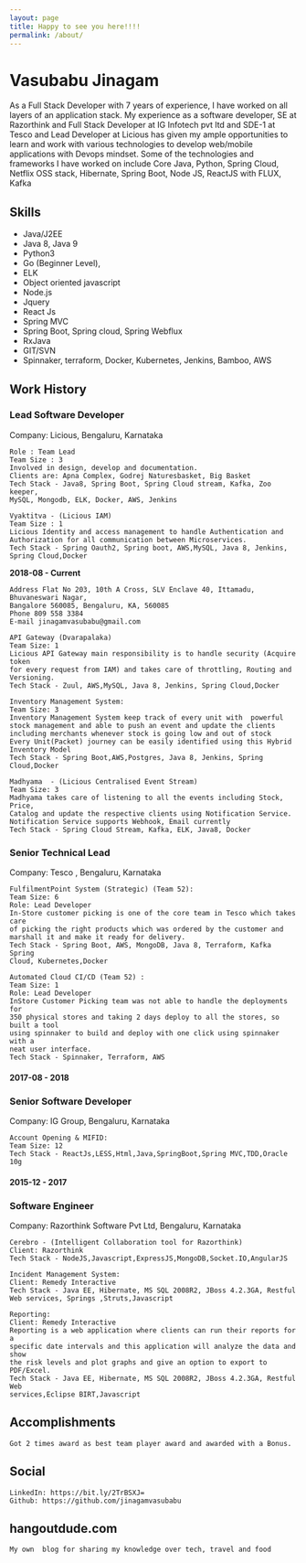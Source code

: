 ```yaml
---
layout: page
title: Happy to see you here!!!!
permalink: /about/
---
```

# Vasubabu Jinagam


As a Full Stack Developer with 7 years of experience, I have worked on all layers of
an application stack. My experience as a software developer, SE at Razorthink and
Full Stack Developer at IG Infotech pvt ltd and SDE-1 at Tesco and Lead Developer
at Licious has given my ample opportunities to learn and work with various
technologies to develop web/mobile applications with Devops mindset. Some of the
technologies and frameworks I have worked on include Core Java, Python, Spring
Cloud, Netflix OSS stack, Hibernate, Spring Boot, Node JS, ReactJS with FLUX, Kafka


## Skills
* Java/J2EE
* Java 8, Java 9 
* Python3 
* Go (Beginner Level), 
* ELK
* Object oriented javascript
* Node.js
* Jquery 
* React Js
* Spring MVC
* Spring Boot, Spring cloud, Spring Webflux
* RxJava
* GIT/SVN
* Spinnaker, terraform, Docker, Kubernetes, Jenkins, Bamboo, AWS

## Work History
### Lead Software Developer
Company:  Licious, Bengaluru, Karnataka

``` Merchant Integration Platform - ( Sell Licious Meat in external Market place)
Role : Team Lead
Team Size : 3
Involved in design, develop and documentation.
Clients are: Apna Complex, Godrej Naturesbasket, Big Basket
Tech Stack - Java8, Spring Boot, Spring Cloud stream, Kafka, Zoo keeper,
MySQL, Mongodb, ELK, Docker, AWS, Jenkins
```

```
Vyaktitva - (Licious IAM)
Team Size : 1
Licious Identity and access management to handle Authentication and
Authorization for all communication between Microservices.
Tech Stack - Spring Oauth2, Spring boot, AWS,MySQL, Java 8, Jenkins,
Spring Cloud,Docker
```
**2018-08 - Current**

```
Address Flat No 203, 10th A Cross, SLV Enclave 40, Ittamadu, Bhuvaneswari Nagar,
Bangalore 560085, Bengaluru, KA, 560085
Phone 809 558 3384
E-mail jinagamvasubabu@gmail.com
```

```
API Gateway (Dvarapalaka)
Team Size: 1
Licious API Gateway main responsibility is to handle security (Acquire token
for every request from IAM) and takes care of throttling, Routing and
Versioning.
Tech Stack - Zuul, AWS,MySQL, Java 8, Jenkins, Spring Cloud,Docker
```

```
Inventory Management System:
Team Size: 3
Inventory Management System keep track of every unit with  powerful
stock management and able to push an event and update the clients
including merchants whenever stock is going low and out of stock
Every Unit(Packet) journey can be easily identified using this Hybrid
Inventory Model
Tech Stack - Spring Boot,AWS,Postgres, Java 8, Jenkins, Spring
Cloud,Docker
```

```
Madhyama  - (Licious Centralised Event Stream)
Team Size: 3
Madhyama takes care of listening to all the events including Stock, Price,
Catalog and update the respective clients using Notification Service. 
Notification Service supports Webhook, Email currently
Tech Stack - Spring Cloud Stream, Kafka, ELK, Java8, Docker
```

### Senior Technical Lead
Company: Tesco , Bengaluru, Karnataka 
```
FulfilmentPoint System (Strategic) (Team 52):
Team Size: 6
Role: Lead Developer
In-Store customer picking is one of the core team in Tesco which takes care
of picking the right products which was ordered by the customer and
marshall it and make it ready for delivery.
Tech Stack - Spring Boot, AWS, MongoDB, Java 8, Terraform, Kafka Spring
Cloud, Kubernetes,Docker
```

```
Automated Cloud CI/CD (Team 52) :
Team Size: 1
Role: Lead Developer
InStore Customer Picking team was not able to handle the deployments for
350 physical stores and taking 2 days deploy to all the stores, so built a tool
using spinnaker to build and deploy with one click using spinnaker with a
neat user interface.
Tech Stack - Spinnaker, Terraform, AWS
```

#### 2017-08 - 2018
### Senior Software Developer
Company: IG Group, Bengaluru, Karnataka
```
Account Opening & MIFID:
Team Size: 12
Tech Stack - ReactJs,LESS,Html,Java,SpringBoot,Spring MVC,TDD,Oracle 10g
```

#### 2015-12 - 2017
### Software Engineer
Company: Razorthink Software Pvt Ltd, Bengaluru, Karnataka
```
Cerebro - (Intelligent Collaboration tool for Razorthink)
Client: Razorthink
Tech Stack - NodeJS,Javascript,ExpressJS,MongoDB,Socket.IO,AngularJS
```
```
Incident Management System:
Client: Remedy Interactive
Tech Stack - Java EE, Hibernate, MS SQL 2008R2, JBoss 4.2.3GA, Restful
Web services, Springs ,Struts,Javascript
```
```
Reporting:
Client: Remedy Interactive
Reporting is a web application where clients can run their reports for a
specific date intervals and this application will analyze the data and show
the risk levels and plot graphs and give an option to export to PDF/Excel.
Tech Stack - Java EE, Hibernate, MS SQL 2008R2, JBoss 4.2.3GA, Restful Web
services,Eclipse BIRT,Javascript
```

## Accomplishments

```
Got 2 times award as best team player award and awarded with a Bonus.
```

## Social

```
LinkedIn: https://bit.ly/2TrBSXJ=
Github: https://github.com/jinagamvasubabu
```

## hangoutdude.com

```
My own  blog for sharing my knowledge over tech, travel and food
```
